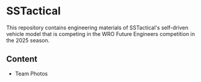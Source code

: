 # SSTactical

This repository contains engineering materials of SSTactical's self-driven vehicle model that is competing in the WRO Future Engineers competition in the 2025 season.
## Content
*  Team Photos
